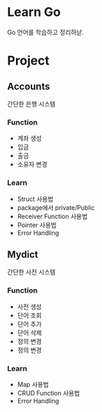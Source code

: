 # Learn Go

Go 언어를 학습하고 정리하낟.

# Project

## Accounts

간단한 은행 시스템

### Function

- 계좌 생성
- 입금
- 출금
- 소유자 변경

### Learn

- Struct 사용법
- package에서 private/Public
- Receiver Function 사용법
- Pointer 사용법
- Error Handling

## Mydict

간단한 사전 시스템

### Function

- 사전 생성
- 단어 조회
- 단어 추가
- 단어 삭제
- 정의 변경
- 정의 변경

### Learn

- Map 사용법
- CRUD Function 사용법
- Error Handling
